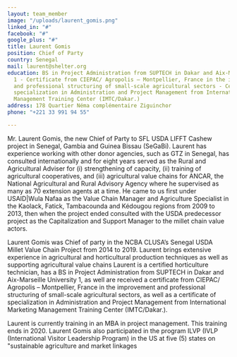 ```yaml
---
layout: team_member
image: "/uploads/laurent_gomis.png"
linked_in: "#"
facebook: "#"
google_plus: "#"
title: Laurent Gomis
position: Chief of Party
country: Senegal
mail: laurent@shelter.org
education: BS in Project Administration from SUPTECH in Dakar and Aix-Marseille University
  1 - Certificate from CIEPAC/ Agropolis – Montpellier, France in the improvement
  and professional structuring of small-scale agricultural sectors - Certificate of
  specialization in Administration and Project Management from International Marketing
  Management Training Center (IMTC/Dakar.)
address: 178 Quartier Néma complémentaire Ziguinchor
phone: "+221 33 991 94 55"

---
```

Mr. Laurent Gomis, the new Chief of Party to SFL USDA LIFFT Cashew project in Senegal, Gambia and Guinea Bissau (SeGaBi). Laurent has experience working with other donor agencies, such as GTZ in Senegal, has consulted internationally and for eight years served as the Rural and Agricultural Adviser for (i) strengthening of capacity, (ii) training of agricultural cooperatives, and (iii) agricultural value chains for ANCAR, the National Agricultural and Rural Advisory Agency where he supervised as many as 70 extension agents at a time. He came to us first under USAID|Wula Nafaa as the Value Chain Manager and Agriculture Specialist in the Kaolack, Fatick, Tambacounda and Kédougou regions from 2009 to 2013, then when the project ended consulted with the USDA predecessor project as the Capitalization and Support Manager to the millet chain value actors. 

Laurent Gomis was Chief of party in the NCBA CLUSA’s Senegal USDA Millet Value Chain Project from 2014 to 2019. Laurent brings extensive experience in agricultural and horticultural production techniques as well as supporting agricultural value chains Laurent is a certified horticulture technician, has a BS in Project Administration from SUPTECH in Dakar and Aix-Marseille University 1, as well are received a certificate from CIEPAC/ Agropolis – Montpellier, France in the improvement and professional structuring of small-scale agricultural sectors, as well as a certificate of specialization in Administration and Project Management from International Marketing Management Training Center (IMTC/Dakar.). 

Laurent is currently training in an MBA in project management. This training ends in 2020. Laurent Gomis also participated in the program ILVP (IVLP (International Visitor Leadership Program) in the US at five (5) states on "sustainable agriculture and market linkages